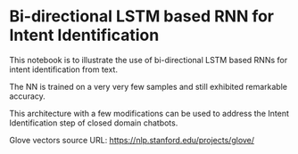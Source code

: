 # Bi-directional LSTM based RNN for Intent Identification

This notebook is to illustrate the use of bi-directional LSTM based RNNs for intent identification from text.

The NN is trained on a very very few samples and still exhibited remarkable accuracy.

This architecture with a few modifications can be used to address the Intent Identification step of closed domain chatbots.

Glove vectors source URL: https://nlp.stanford.edu/projects/glove/
